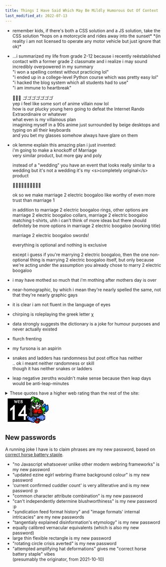 ```yaml
---
title: Things I Have Said Which May Be Mildly Humorous Out Of Context
last_modified_at: 2022-07-13
---
```

- remember kids, if there's both a CSS solution and a JS solution, take the CSS solution \*hops on a motorcycle and rides away into the sunset\* \*(in reality i am not licensed to operate any motor vehicle but just ignore that ok)\*
- ...i summarized my life from grade 2-12 because i recently reëstablished contact with a former grade 2 classmate and i realize i may sound incredibly overpowered in my summary  
  "i won a spelling contest without practicing lol"  
  "i ended up in a college-level Python course which was pretty easy lol"  
  "i hacked the blog system which all students had to use"  
  "i am immune to heartbreak"

  👩🏻‍🦱 *ゴゴゴゴゴゴゴ*  
  yep i feel like some sort of anime villain now lol  
  how is our plucky young hero going to defeat the Internet Rando Extraordinaire or whatever  
  what even is my villainous plan  
  imagining myself in a 90s anime just surrounded by beige desktops and typing on all their keyboards  
  and you bet my glasses somehow always have glare on them
- ok lemme explain this amazing plan i just invented:  
  i'm going to make a knockoff of Marriage  
  very similar product, but more gay and poly

  instead of a "wedding" you have an event that looks really similar to a wedding but it's not a wedding it's my &lt;s>completely original&lt;/s> product

  🤵‍♂️🤵🤵‍♀️👰‍♂️👰👰‍♀️

  ok so we make marriage 2 electric boogaloo like worthy of even more trust than marriage 1

  in addition to marriage 2 electric boogaloo rings, other options are marriage 2 electric boogaloo collars, marriage 2 electric boogaloo matching t-shirts, uhh i can't think of more ideas but there should definitely be more options in marriage 2 electric boogaloo (working title)

  marriage 2 electric boogaloo swords!

  everything is optional and nothing is exclusive

  except i guess if you're marrying 2 electric boogaloo, then the one non-optional thing is marrying 2 electric boogaloo itself, but only because we're acting under the assumption you already chose to marry 2 electric boogaloo
- i may have mothed so much that i'm mothing after mothers day is over
- near-homographic, by which i mean they're nearly spelled the same, not that they're nearly graphic gays
- it is clear i am not fluent in the language of eyes
- chirping is roleplaying the greek letter χ
- data strongly suggests the dictionary is a joke for humour purposes and never actually existed
- flurch frenting
- my fursona is an aspirin
- snakes and ladders has randomness but post office has neither  
  .. ok i meant neither randomness or skill  
  though it has neither snakes or ladders
- leap negative zeroths wouldn't make sense because then leap days would be anti-leap-minutes
<details markdown=1>
<summary>These quotes have a higher web rating than the rest of the site: <img src="/assets/Censor_14a.png" alt="Web 14" /></summary>
- plot twist: strip scrabble turns out to be identical to regular scrabble because nobody knew when they were supposed to strip
- legs being sexy is a myth made by pants companies to sell pants made with less fabric
- i didn't see any porn but i am now racing. against porn.
</details>

## New passwords
A running joke I have is to claim phrases are my new password, based on [correct horse battery staple](https://xkcd.com/936/).

- "no Javascript whatsoever unlike other modern webring frameworks" is my new password
- "updated ezine egirl webring iframe background colour" is my new password
- 'current confirmed cuddler count' is very alliterative and is my new password :p
- "common character attribute combination" is my new password
- "can't independently determine blushworthiness" is my new password :p
- "syndication feed format history" and "image formats' internal intricacies" are my new passwords
- "tangentialy explained disinformation's etymology" is my new password
- equally calibred vernacular equivalents (which is also my new password)
- large thin flexible rectangle is my new password
- "rotating circle crisis averted" is my new password
- "attempted amplifying hat deformations" gives me "correct horse battery staple" vibes  
  (presumably the originator, from 2021-10-10)
